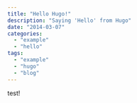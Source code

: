 ```yaml
---
title: "Hello Hugo!"
description: "Saying 'Hello' from Hugo"
date: "2014-03-07"
categories:
  - "example"
  - "hello"
tags:
  - "example"
  - "hugo"
  - "blog"
---
```


test!
